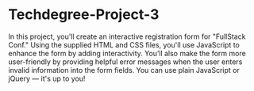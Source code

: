 # Techdegree-Project-3

In this project, you'll create an interactive registration form for "FullStack Conf." Using the supplied HTML and CSS files, you'll use JavaScript to enhance the form by adding interactivity. You’ll also make the form more user-friendly by providing helpful error messages when the user enters invalid information into the form fields. You can use plain JavaScript or jQuery –– it's up to you!
